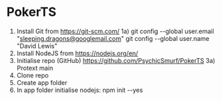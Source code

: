 # PokerTS

1) Install Git from https://git-scm.com/
1a)  git config --global user.email "sleeping.dragons@googlemail.com"
     git config --global user.name "David Lewis"
3) Install NodeJS from https://nodejs.org/en/
4) Initialise repo (GitHub) https://github.com/PsychicSmurf/PokerTS
3a) Protext main
5) Clone repo
6) Create app folder
7) In app folder initialise nodejs: npm init --yes
